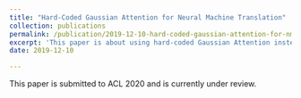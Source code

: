 ```yaml
---
title: "Hard-Coded Gaussian Attention for Neural Machine Translation"
collection: publications
permalink: /publication/2019-12-10-hard-coded-gaussian-attention-for-nmt-number-1
excerpt: 'This paper is about using hard-coded Gaussian Attention instead of learned Multi-headed Attention in Transformer in Neural Machine Translation.'
date: 2019-12-10

---
```

This paper is submitted to ACL 2020 and is currently under review.
